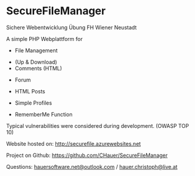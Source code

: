 # SecureFileManager
Sichere Webentwicklung Übung
FH Wiener Neustadt

A simple PHP Webplattform for
* File Management
- (Up & Download)
- Comments (HTML)
* Forum
- HTML Posts
* Simple Profiles
- RememberMe Function

Typical vulnerabilities were considered during development. (OWASP TOP 10)

Website hosted on: 
http://securefile.azurewebsites.net

Project on Github:
https://github.com/CHauer/SecureFileManager

Questions: 
hauersoftware.net@outlook.com / hauer.christoph@live.at

